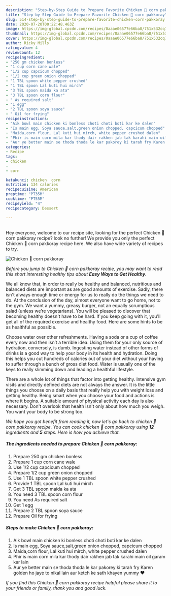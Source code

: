 ```yaml
---
description: "Step-by-Step Guide to Prepare Favorite Chicken 🌽 corn pakkoray"
title: "Step-by-Step Guide to Prepare Favorite Chicken 🌽 corn pakkoray"
slug: 514-step-by-step-guide-to-prepare-favorite-chicken-corn-pakkoray
date: 2020-07-20T00:22:48.463Z
image: https://img-global.cpcdn.com/recipes/0aaae06577e66ba8/751x532cq70/chicken-🌽-corn-pakkoray-recipe-main-photo.jpg
thumbnail: https://img-global.cpcdn.com/recipes/0aaae06577e66ba8/751x532cq70/chicken-🌽-corn-pakkoray-recipe-main-photo.jpg
cover: https://img-global.cpcdn.com/recipes/0aaae06577e66ba8/751x532cq70/chicken-🌽-corn-pakkoray-recipe-main-photo.jpg
author: Ricky Mills
ratingvalue: 4
reviewcount: 12
recipeingredient:
- "250 gm chicken bonless"
- "1 cup corn cane wale"
- "1/2 cup capcicum chopped"
- "1/2 cup green onion chopped"
- "1 TBL spoon white pepper crushed"
- "1 TBL spoon Lal kuti hui mirch"
- "3 TBL spoon maida ka ata"
- "3 TBL spoon corn flour"
- " As required salt"
- "1 egg"
- "2 TBL spoon soya sauce"
- " Oil for frying"
recipeinstructions:
- "Aik bowl main chicken ki bonless choti choti boti kar ke dalen"
- "Is main egg, Soya sauce,salt,green onion chopped, capcicum chopped"
- "Maida,corn flour, Lal kuti hui mirch, white pepper crushed dalen"
- "Phir is main corn mila kar thody dair rakhen jab tak karahi main oil garam kar lain"
- "Aur ye better main se thoda thoda le kar pakorey ki tarah fry Karen golden ho jaye to nikal lain aur ketch ke sath khayen yummy ♥️"
categories:
- Recipe
tags:
- chicken
- 
- corn

katakunci: chicken  corn 
nutrition: 134 calories
recipecuisine: American
preptime: "PT35M"
cooktime: "PT55M"
recipeyield: "4"
recipecategory: Dessert

---
```

<br>
Hey everyone, welcome to our recipe site, looking for the perfect Chicken 🌽 corn pakkoray recipe? look no further! We provide you only the perfect Chicken 🌽 corn pakkoray recipe here. We also have wide variety of recipes to try.
<br>


![Chicken 🌽 corn pakkoray](https://img-global.cpcdn.com/recipes/0aaae06577e66ba8/751x532cq70/chicken-🌽-corn-pakkoray-recipe-main-photo.jpg)

<i>Before you jump to Chicken 🌽 corn pakkoray recipe, you may want to read this short interesting healthy tips about <strong>Easy Ways to Get Healthy</strong>.</i>

We all know that, in order to really be healthy and balanced, nutritious and balanced diets are important as are good amounts of exercise. Sadly, there isn't always enough time or energy for us to really do the things we need to do. At the conclusion of the day, almost everyone want to go home, not to the gym. We want a yummy, greasy burger, not an equally scrumptious salad (unless we’re vegetarians). You will be pleased to discover that becoming healthy doesn't have to be hard. If you keep going with it, you'll get all of the required exercise and healthy food. Here are some hints to be as healthful as possible.

Choose water over other refreshments. Having a soda or a cup of coffee every now and then isn’t a terrible idea. Using them for your only source of hydration, conversely, is dumb. Ingesting water instead of other forms of drinks is a good way to help your body in its health and hydration. Doing this helps you cut hundreds of calories out of your diet without your having to suffer through a bunch of gross diet food. Water is usually one of the keys to really slimming down and leading a healthful lifestyle.

There are a whole lot of things that factor into getting healthy. Intensive gym visits and directly defined diets are not always the answer. It is the little things you choose on a daily basis that really help you with weight loss and getting healthy. Being smart when you choose your food and actions is where it begins. A suitable amount of physical activity each day is also necessary. Don't overlook that health isn't only about how much you weigh. You want your body to be strong too. 


<i>We hope you got benefit from reading it, now let's go back to chicken 🌽 corn pakkoray recipe. You can cook chicken 🌽 corn pakkoray using <strong>12</strong> ingredients and <strong>5</strong> steps. Here is how you achieve that.
</i>

##### The ingredients needed to prepare Chicken 🌽 corn pakkoray:

1. Prepare 250 gm chicken bonless
1. Prepare 1 cup corn cane wale
1. Use 1/2 cup capcicum chopped
1. Prepare 1/2 cup green onion chopped
1. Use 1 TBL spoon white pepper crushed
1. Provide 1 TBL spoon Lal kuti hui mirch
1. Get 3 TBL spoon maida ka ata
1. You need 3 TBL spoon corn flour
1. You need  As required salt
1. Get 1 egg
1. Prepare 2 TBL spoon soya sauce
1. Prepare  Oil for frying


##### Steps to make Chicken 🌽 corn pakkoray:

1. Aik bowl main chicken ki bonless choti choti boti kar ke dalen
1. Is main egg, Soya sauce,salt,green onion chopped, capcicum chopped
1. Maida,corn flour, Lal kuti hui mirch, white pepper crushed dalen
1. Phir is main corn mila kar thody dair rakhen jab tak karahi main oil garam kar lain
1. Aur ye better main se thoda thoda le kar pakorey ki tarah fry Karen golden ho jaye to nikal lain aur ketch ke sath khayen yummy ♥️


<i>If you find this Chicken 🌽 corn pakkoray recipe helpful please share it to your friends or family, thank you and good luck.</i>

